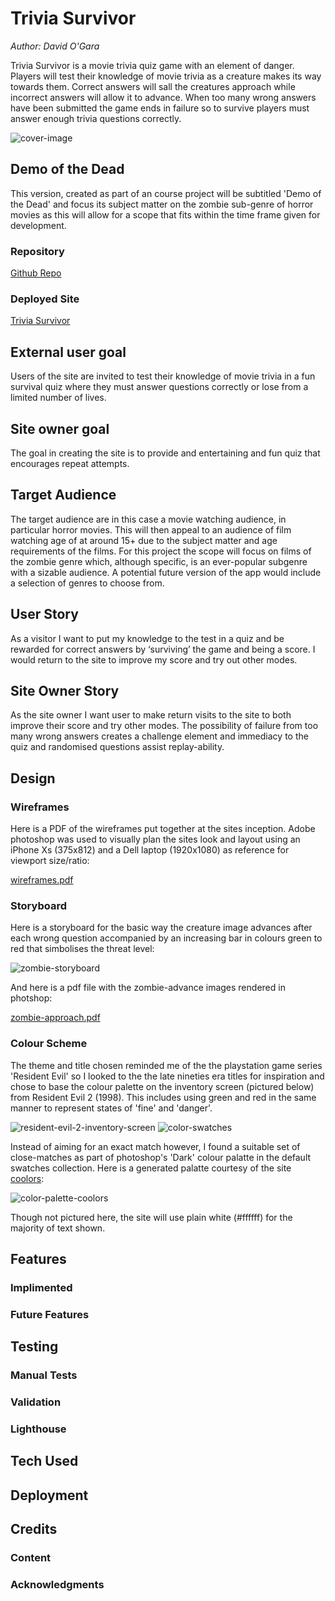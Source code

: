 # Trivia Survivor 

_Author: David O'Gara_

Trivia Survivor is a movie trivia quiz game with an element of danger. Players will test their knowledge of movie trivia as a creature makes its way towards them. Correct answers will sall the creatures approach while incorrect answers will allow it to advance. When too many wrong answers have been submitted the game ends in failure so to survive players must answer enough trivia questions correctly.

![cover-image](https://github.com/0davidog/trivia-survivor/assets/135815736/307d4b6e-a9f1-485d-942b-59f3d14bc705)

## Demo of the Dead

This version, created as part of an course project will be subtitled 'Demo of the Dead' and focus its subject matter on the zombie sub-genre of horror movies as this will allow for a scope that fits within the time frame given for development.

### Repository

[Github Repo](https://github.com/0davidog/trivia-survivor/)

### Deployed Site

[Trivia Survivor](https://0davidog.github.io/trivia-survivor/)

## External user goal

Users of the site are invited to test their knowledge of movie trivia in a fun survival quiz where they must answer questions correctly or lose from a limited number of lives.  

## Site owner goal

The goal in creating the site is to provide and entertaining and fun quiz that encourages repeat attempts. 

## Target Audience

The target audience are in this case a movie watching audience, in particular horror movies. This will then appeal to an audience of film watching age of at around 15+ due to the subject matter and age requirements of the films. For this project the scope will focus on films of the zombie genre which, although specific, is an ever-popular subgenre with a sizable audience. A potential future version of the app would include a selection of genres to choose from. 

## User Story 

As a visitor I want to put my knowledge to the test in a quiz and be rewarded for correct answers by ‘surviving’ the game and being a score. I would return to the site to improve my score and try out other modes.  

## Site Owner Story 

As the site owner I want user to make return visits to the site to both improve their score and try other modes. The possibility of failure from too many wrong answers creates a challenge element and immediacy to the quiz and randomised questions assist replay-ability. 

## Design

### Wireframes

Here is a PDF of the wireframes put together at the sites inception. Adobe photoshop was used to visually plan the sites look and layout using an iPhone Xs (375x812) and a Dell laptop (1920x1080) as reference for viewport size/ratio:

[wireframes.pdf](https://github.com/0davidog/trivia-survivor/files/12473826/wireframes.pdf)

### Storyboard

Here is a storyboard for the basic way the creature image advances after each wrong question accompanied by an increasing bar in colours green to red that simbolises the threat level:

![zombie-storyboard](https://github.com/0davidog/trivia-survivor/assets/135815736/12a69d5b-167f-419a-8c56-7a033c48ba1e)

And here is a pdf file with the zombie-advance images rendered in photshop:

[zombie-approach.pdf](https://github.com/0davidog/trivia-survivor/files/12473927/zombie-approach.pdf)

### Colour Scheme

The theme and title chosen reminded me of the the playstation game series 'Resident Evil' so I looked to the the late nineties era titles for inspiration and chose to base the colour palette on the inventory screen (pictured below) from Resident Evil 2 (1998). This includes using green and red in the same manner to represent states of 'fine' and 'danger'.

![resident-evil-2-inventory-screen](https://github.com/0davidog/trivia-survivor/assets/135815736/bbf02be4-b9ed-43c2-9d0d-67608a635886) ![color-swatches](https://github.com/0davidog/trivia-survivor/assets/135815736/4b426abc-4d21-4468-a4f1-c8d4e1ac70f7)

Instead of aiming for an exact match however, I found a suitable set of close-matches as part of photoshop's 'Dark' colour palatte in the default swatches collection. Here is a generated palatte courtesy of the site [coolors](https://coolors.co/):

![color-palette-coolors](https://github.com/0davidog/trivia-survivor/assets/135815736/05ee9b06-a0be-4fc0-aee3-be2685ae6878)

Though not pictured here, the site will use plain white (#ffffff) for the majority of text shown.

## Features

### Implimented

### Future Features

## Testing

### Manual Tests

### Validation

### Lighthouse

## Tech Used

## Deployment

## Credits

### Content

### Acknowledgments
